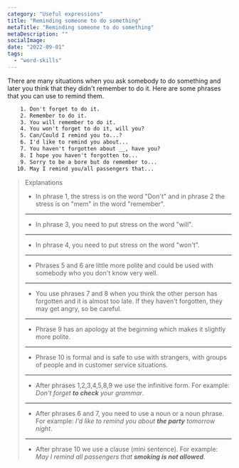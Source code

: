```yaml
---
category: "Useful expressions"
title: "Reminding someone to do something"
metaTitle: "Reminding someone to do something"
metaDescription: ""
socialImage:
date: "2022-09-01"
tags:
  - "word-skills"
---
```


There are many situations when you ask somebody to do something and later you think that they didn't remember to do it. Here are some phrases that you can use to remind them.

```txt
    1. Don't forget to do it.
    2. Remember to do it.
    3. You will remember to do it.
    4. You won't forget to do it, will you?
    5. Can/Could I remind you to...?
    6. I'd like to remind you about...
    7. You haven't forgotten about __, have you?
    8. I hope you haven't forgotten to...
    9. Sorry to be a bore but do remember to...
   10. May I remind you/all passengers that...
```

> Explanations
>
> - In phrase 1, the stress is on the word "Don't" and in phrase 2 the stress is on "mem" in the word "remember".
>
> ---
>
> - In phrase 3, you need to put stress on the word "will".
>
> ---
>
> - In phrase 4, you need to put stress on the word "won't".
>
> ---
>
> - Phrases 5 and 6 are little more polite and could be used with somebody who you don't know very well.
>
> ---
>
> - You use phrases 7 and 8 when you think the other person has forgotten and it is almost too late. If they haven't forgotten, they may get angry, so be careful.
>
> ---
>
> - Phrase 9 has an apology at the beginning which makes it slightly more polite.
>
> ---
>
> - Phrase 10 is formal and is safe to use with strangers, with groups of people and in customer service situations.
>
> ---
>
> - After phrases 1,2,3,4,5,8,9 we use the infinitive form. For example: _Don't forget **to check** your grammar_.
>
> ---
>
> - After phrases 6 and 7, you need to use a noun or a noun phrase. For example: _I'd like to remind you about **the party** tomorrow night_.
>
> ---
>
> - After phrase 10 we use a clause (mini sentence). For example: _May I remind all passengers that **smoking is not allowed**_.
